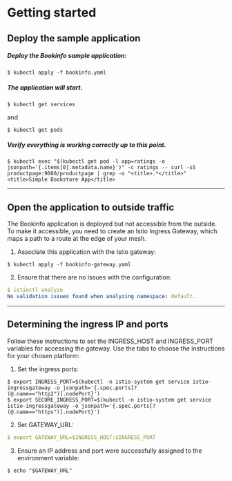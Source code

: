 # Getting started 

## Deploy the sample application

##### Deploy the Bookinfo sample application:      
```
$ kubectl apply -f bookinfo.yaml
```

##### The application will start. 
````
$ kubectl get services
````

and 

````
$ kubectl get pods
```` 

##### Verify everything is working correctly up to this point. 
````
$ kubectl exec "$(kubectl get pod -l app=ratings -o jsonpath='{.items[0].metadata.name}')" -c ratings -- curl -sS productpage:9080/productpage | grep -o "<title>.*</title>"
<title>Simple Bookstore App</title>
````

***

## Open the application to outside traffic

The Bookinfo application is deployed but not accessible from the outside. To make it accessible, you need to create an Istio Ingress Gateway, which maps a path to a route at the edge of your mesh.


1. Associate this application with the Istio gateway:

```
$ kubectl apply -f bookinfo-gateway.yaml
```

2. Ensure that there are no issues with the configuration:
````yaml
$ istioctl analyze
No validation issues found when analyzing namespace: default.
````   

*** 

## Determining the ingress IP and ports

Follow these instructions to set the INGRESS_HOST and INGRESS_PORT variables for accessing the gateway. Use the tabs to choose the instructions for your chosen platform:

1. Set the ingress ports:
   
````
$ export INGRESS_PORT=$(kubectl -n istio-system get service istio-ingressgateway -o jsonpath='{.spec.ports[?(@.name=="http2")].nodePort}')
$ export SECURE_INGRESS_PORT=$(kubectl -n istio-system get service istio-ingressgateway -o jsonpath='{.spec.ports[?(@.name=="https")].nodePort}')
````

2. Set GATEWAY_URL:
   
````yaml
$ export GATEWAY_URL=$INGRESS_HOST:$INGRESS_PORT
````

3. Ensure an IP address and port were successfully assigned to the environment variable:
   
```
$ echo "$GATEWAY_URL"
```


